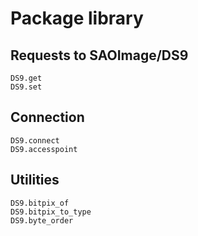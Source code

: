 # Package library

## Requests to SAOImage/DS9

```@docs
DS9.get
DS9.set
```

## Connection

```@docs
DS9.connect
DS9.accesspoint
```


## Utilities

```@docs
DS9.bitpix_of
DS9.bitpix_to_type
DS9.byte_order
```
